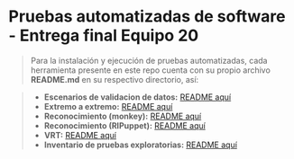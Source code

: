 # Pruebas automatizadas de software - Entrega final Equipo 20

> Para la instalación y ejecución de pruebas automatizadas, cada herramienta presente en este repo cuenta con su propio archivo **README.md** en su respectivo directorio, así:

> - **Escenarios de validacion de datos:** [README aquí](Escenarios-de-validacion-de-datos/README.md)
> - **Extremo a extremo:** [README aquí](Extremo-a-extremo/README.md)
> - **Reconocimiento (monkey):** [README aquí](Reconocimiento/monkey/README.md)
> - **Reconocimiento (RIPuppet):** [README aquí](Reconocimiento/RIPuppet/README.md)
> - **VRT:** [README aquí](VRT/README.md)
> - **Inventario de pruebas exploratorias:** [README aquí](inventario-de-pruebas-exploratorias/README.md)
